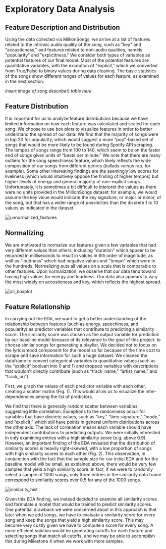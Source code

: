 # Exploratory Data Analysis

## Feature Description and Distribution
Using the data collected via MillionSongs, we arrive at a list of features related to the intrinsic audio quality of the song, such as "key" and "acousticness," and features related to non-audio qualities, namely "popularity" and "explicitness." We consider both types of variables as potential features of our final model. Most of the potential features are quantitative variables, with the exception of "explicit," which we converted from True/False to binary values during data cleaning. The basic statistics of the songs show different ranges of values for each feature, as examined in the next section. 

*insert image of song.describe() table here*

## Feature Distribution
It is important for us to analyze feature distributions because we have limited information on how each feature was calculated and scaled for each song. We choose to use box plots to visualize features in order to better understand the spread of our data. We find that the majority of songs were in top 20 for popularity, which would suggest a more "pop"-based set of songs that would be more likely to be found during Spotify API scraping. The tempos of songs range from 100 to 140, which seem to be on the faster end of songs given units of "beats per minute." We note that there are many outliers for the song speechiness feature, which likely reflects the wide composition of our songs from different genres (ballads versus rap, for example). Some other interesting findings are the seemingly low scores for liveliness (which would intuitively oppose the finding of higher tempos) but higher levels of energy and general majority of non-explicit songs. Unfortunately, it is sometimes a bit difficult to interpret the values as there were no units provided in the MillionSongs dataset; for example, we would assume the key value would indicate the key signature, or major or minor, of the song, but that has a wider range of possibilites than the discrete 1 to 10 values as indicated in the dataset. 

![unnormalized_features](https://user-images.githubusercontent.com/22016387/70472500-2f103380-1a9d-11ea-994f-9f51e8ff4a24.JPG)

## Normalizing
We are motivated to normalize our features given a few variables that had very different values than others, including "duration" which appear to be recorded in milliseconds to result in values in 6th order of magnitude, as well as "loudness" which had negative values and "tempo" which were in the hundreds. Normalizing puts all values on a scale that is comparable to other features. Upon normalization, we observe that our data tend toward having high values for energy and loudness. Our data also appears to vary the most widely on acousticness and key, which reflects the highest spread. 

![all_boxplot](https://user-images.githubusercontent.com/22016387/70472340-ebb5c500-1a9c-11ea-8816-39df6d7f6030.png)

## Feature Relationship
In carrying out the EDA, we want to get a better understanding of the relationship between features (such as energy, speechiness, and popularity) as predictor variables that contribute to predicting a similarity score. The similarity score was chosen as the output variable for prediction by our baseline model because of its relevance to the goal of this project: to choose similar songs for generating a playlist. We decided not to focus on the lyrics/mood component for the model so far because of the time cost to scrape and save information for such a huge dataset. We cleaned the dataframe to convert categorical variables to quantitative values (such as the “explicit” boolean into 0 and 1) and dropped variables with descriptions that wouldn’t directly contribute (such as “track_name,” “artist_name,” and “track_uri”). 

First, we graph the values of each predictor variable with each other, creating a scatter matrix (Fig. 1). This would allow us to visualize the inter-dependencies among the list of predictors.


We find that there is generally random scatter between variables, suggesting little correlation. Exceptions to the randomness occur for variables that have discrete values, such as “key,” “time signature,” “mode,” and “explicit,” which still have points in general uniform distributions across the other axis. The lack of correlation means each variable should have independent contributions to predicting outputs.
We were initially interested in only examining entries with a high similarity score (e.g. above 0.9). However, an important finding of the EDA revealed that the distribution of similarity scores is heavily right-skewed, with a low proportion of songs with high similarity scores to each other (Fig. 2). This observation, in conjunction with the fact that the sample size for our initial EDA and for the baseline model will be small, as explained above, there would be very few samples that yield a high similarity score. In fact, if we were to randomly select a sample of 1000 songs, only three entries in the similarity data frame correspond to similarity scores over 0.5 for any of the 1000 songs. 

![similarity_hist](https://user-images.githubusercontent.com/22016387/70472318-e48eb700-1a9c-11ea-8103-ca41f0527766.png)

Given this EDA finding, we instead decided to examine all similarity scores and formulate a model that would be trained to predict similarity scores. One potential drawback we were concerned about in this approach is that later when we add songs, we have to evaluate a similarity score for every song and keep the songs that yield a high similarity score. This may become very costly given we have to compute a score for every song. A more efficient solution would be generating cutoffs for each feature and selecting songs that match all cutoffs, and we may be able to accomplish this during Milestone 4 when we work with more samples.


